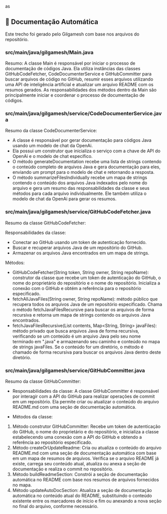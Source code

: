 as

<!-- GILGAMESH-DOC-START -->
## 📄 Documentação Automática

Este trecho foi gerado pelo Gilgamesh com base nos arquivos do repositório.

### src/main/java/gilgamesh/Main.java
Resumo:
A classe Main é responsável por iniciar o processo de documentação de códigos Java. Ela utiliza instâncias das classes GitHubCodeFetcher, CodeDocumenterService e GitHubCommitter para buscar arquivos de código no GitHub, resumir esses arquivos utilizando uma API de inteligência artificial e atualizar um arquivo README com os resumos gerados. As responsabilidades dos métodos dentro da Main são principalmente iniciar e coordenar o processo de documentação de códigos.

### src/main/java/gilgamesh/service/CodeDocumenterService.java
Resumo da classe CodeDocumenterService:
- A classe é responsável por gerar documentação para códigos Java usando um modelo de chat da OpenAi.
- Ela possui um construtor que inicializa o serviço com a chave de API do OpenAi e o modelo de chat específico.
- O método generateDocumentation recebe uma lista de strings contendo o conteúdo completo de arquivos Java e gera documentação para eles, enviando um prompt para o modelo de chat e retornando a resposta.
- O método summarizeFilesIndividually recebe um mapa de strings contendo o conteúdo dos arquivos Java indexados pelo nome do arquivo e gera um resumo das responsabilidades da classe e seus métodos para cada arquivo individualmente. Ele também utiliza o modelo de chat da OpenAi para gerar os resumos.

### src/main/java/gilgamesh/service/GitHubCodeFetcher.java
Resumo da classe GitHubCodeFetcher:

Responsabilidades da classe:
- Conectar ao GitHub usando um token de autenticação fornecido.
- Buscar e recuperar arquivos Java de um repositório do GitHub.
- Armazenar os arquivos Java encontrados em um mapa de strings.

Métodos:
- GitHubCodeFetcher(String token, String owner, String repoName): construtor da classe que recebe um token de autenticação do GitHub, o nome do proprietário do repositório e o nome do repositório. Inicializa a conexão com o GitHub e obtém a referência para o repositório especificado.
- fetchAllJavaFiles(String owner, String repoName): método público que recupera todos os arquivos Java de um repositório especificado. Chama o método fetchJavaFilesRecursive para buscar os arquivos de forma recursiva e retorna um mapa de strings contendo os arquivos Java encontrados.
- fetchJavaFilesRecursive(List<GHContent> contents, Map<String, String> javaFiles): método privado que busca arquivos Java de forma recursiva, verificando se um conteúdo é um arquivo Java pelo seu nome terminado em ".java" e armazenando seu caminho e conteúdo no mapa de strings javaFiles. Se o conteúdo for um diretório, o método é chamado de forma recursiva para buscar os arquivos Java dentro deste diretório.

### src/main/java/gilgamesh/service/GitHubCommitter.java
Resumo da classe GitHubCommitter:

- Responsabilidades da classe:
A classe GitHubCommitter é responsável por interagir com a API do GitHub para realizar operações de commit em um repositório. Ela permite criar ou atualizar o conteúdo do arquivo README.md com uma seção de documentação automática.

- Métodos da classe:
1. Método construtor GitHubCommitter: Recebe um token de autenticação do GitHub, o nome do proprietário e do repositório, e inicializa a classe estabelecendo uma conexão com a API do GitHub e obtendo a referência ao repositório especificado.
2. Método createOrUpdateReadme: Cria ou atualiza o conteúdo do arquivo README.md com uma seção de documentação automática com base em um mapa de resumos de arquivos. Verifica se o arquivo README já existe, carrega seu conteúdo atual, atualiza ou anexa a seção de documentação e realiza o commit no repositório.
3. Método buildReadmeSection: Constrói a seção de documentação automática no README com base nos resumos de arquivos fornecidos no mapa.
4. Método updateAutoDocSection: Atualiza a seção de documentação automática no conteúdo atual do README, substituindo o conteúdo existente entre os marcadores de início e fim ou anexando a nova seção no final do arquivo, conforme necessário.

<!-- GILGAMESH-DOC-END -->
